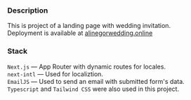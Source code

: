 ### Description

This is project of a landing page with wedding invitation.  
Deployment is available at [alinegorwedding.online](https://www.alinaegorwedding.online/)

### Stack

`Next.js` — App Router with dynamic routes for locales.  
`next-intl` — Used for localiztion.  
`EmailJS` — Used to send an email with submitted form's data.  
`Typescript` and `Tailwind CSS` were also used in this project.
